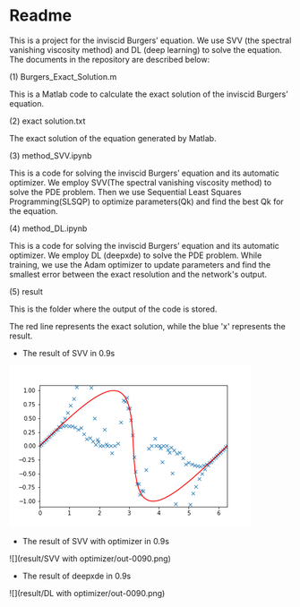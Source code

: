 # Readme

This is a project for the inviscid Burgers’ equation. We use SVV (the spectral vanishing viscosity method) and DL (deep learning) to solve the equation. The documents in the repository are described below:

(1) Burgers_Exact_Solution.m

This is a Matlab code to calculate the exact solution of the inviscid Burgers’ equation.

(2) exact solution.txt

The exact solution of the equation generated by Matlab.

(3) method_SVV.ipynb

This is a code for solving the inviscid Burgers’ equation and its automatic optimizer. We employ SVV(The spectral vanishing viscosity method) to solve the PDE problem. Then we use Sequential Least Squares Programming(SLSQP) to optimize parameters(Qk) and find the best Qk for the equation. 

(4) method_DL.ipynb

This is a code for solving the inviscid Burgers’ equation and its automatic optimizer. We employ DL (deepxde) to solve the PDE problem. While training, we use the Adam optimizer to update parameters and find the smallest error between the exact resolution and the network's output.

(5) result

This is the folder where the output of the code is stored.



The red line represents the exact solution, while the blue 'x' represents the result.

- The result of SVV in 0.9s

![](result/SVV/out-0090.png)

- The result of SVV with optimizer in 0.9s

![](result/SVV with optimizer/out-0090.png)

- The result of deepxde in 0.9s

![](result/DL with optimizer/out-0090.png)
